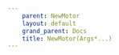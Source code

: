 ```yaml
---
    parent: NewMotor
    layout: default
    grand_parent: Docs
    title: NewMotor(Args*...)
---
```

